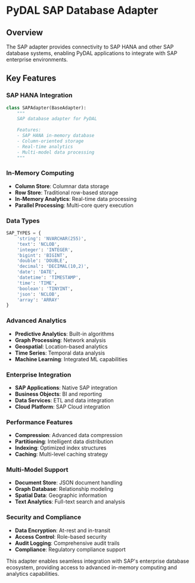 # PyDAL SAP Database Adapter

## Overview
The SAP adapter provides connectivity to SAP HANA and other SAP database systems, enabling PyDAL applications to integrate with SAP enterprise environments.

## Key Features

### SAP HANA Integration
```python
class SAPAdapter(BaseAdapter):
    """
    SAP database adapter for PyDAL
    
    Features:
    - SAP HANA in-memory database
    - Column-oriented storage
    - Real-time analytics
    - Multi-model data processing
    """
```

### In-Memory Computing
- **Column Store**: Columnar data storage
- **Row Store**: Traditional row-based storage
- **In-Memory Analytics**: Real-time data processing
- **Parallel Processing**: Multi-core query execution

### Data Types
```python
SAP_TYPES = {
    'string': 'NVARCHAR(255)',
    'text': 'NCLOB',
    'integer': 'INTEGER',
    'bigint': 'BIGINT',
    'double': 'DOUBLE',
    'decimal': 'DECIMAL(10,2)',
    'date': 'DATE',
    'datetime': 'TIMESTAMP',
    'time': 'TIME',
    'boolean': 'TINYINT',
    'json': 'NCLOB',
    'array': 'ARRAY'
}
```

### Advanced Analytics
- **Predictive Analytics**: Built-in algorithms
- **Graph Processing**: Network analysis
- **Geospatial**: Location-based analytics
- **Time Series**: Temporal data analysis
- **Machine Learning**: Integrated ML capabilities

### Enterprise Integration
- **SAP Applications**: Native SAP integration
- **Business Objects**: BI and reporting
- **Data Services**: ETL and data integration
- **Cloud Platform**: SAP Cloud integration

### Performance Features
- **Compression**: Advanced data compression
- **Partitioning**: Intelligent data distribution
- **Indexing**: Optimized index structures
- **Caching**: Multi-level caching strategy

### Multi-Model Support
- **Document Store**: JSON document handling
- **Graph Database**: Relationship modeling
- **Spatial Data**: Geographic information
- **Text Analytics**: Full-text search and analysis

### Security and Compliance
- **Data Encryption**: At-rest and in-transit
- **Access Control**: Role-based security
- **Audit Logging**: Comprehensive audit trails
- **Compliance**: Regulatory compliance support

This adapter enables seamless integration with SAP's enterprise database ecosystem, providing access to advanced in-memory computing and analytics capabilities.